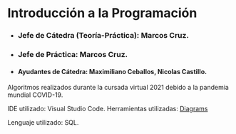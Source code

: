 # Introducción a la Programación

* ### Jefe de Cátedra (Teoría-Práctica): Marcos Cruz.
* ### Jefe de Práctica: Marcos Cruz.
* #### Ayudantes de Cátedra: Maximiliano Ceballos, Nicolas Castillo.

Algoritmos realizados durante la cursada virtual 2021 debido a la pandemia mundial COVID-19. 


IDE utilizado: Visual Studio Code.
Herramientas utilizadas: [Diagrams](https://app.diagrams.net)

Lenguaje utilizado: SQL.
